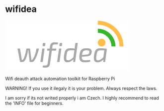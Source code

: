 # wifidea
![img](wifidea.png)

Wifi deauth attack automation toolkit for Raspberry Pi


WARNING! If you use it ilegaly it is your problem.
Always respect the laws.

I am sorry if its not writed properly i am Czech.
I highly recommend to read the 'INFO' file for beginners.

